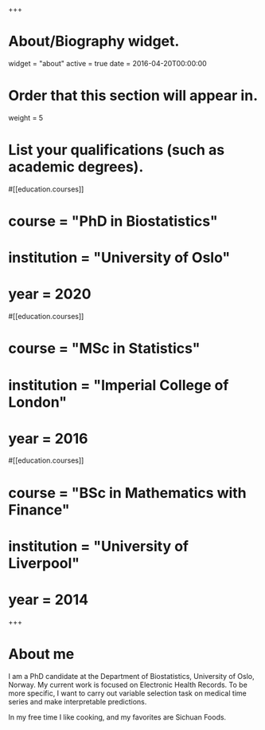+++
# About/Biography widget.
widget = "about"
active = true
date = 2016-04-20T00:00:00

# Order that this section will appear in.
weight = 5


# List your qualifications (such as academic degrees).
#[[education.courses]]
#  course = "PhD in Biostatistics"
#  institution = "University of Oslo"
#  year = 2020

#[[education.courses]]
#  course = "MSc in Statistics"
#  institution = "Imperial College of London"
#  year = 2016

#[[education.courses]]
#  course = "BSc in Mathematics with Finance"
#  institution = "University of Liverpool"
#  year = 2014

+++

# About me 

I am a PhD candidate at the Department of Biostatistics, University of Oslo, Norway. My current work is focused on Electronic Health Records. To be more specific, I want to carry out variable selection task on medical time series and make interpretable predictions. 







In my free time I like cooking, and my favorites are Sichuan Foods. 
